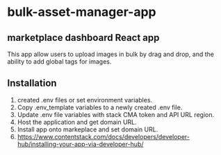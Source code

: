 # bulk-asset-manager-app
## marketplace dashboard React app
This app allow users to upload images in bulk by drag and drop, and the ability to add global tags for images.

## Installation

1. created .env files or set environment variables.
2. Copy .env_template variables to a newly created .env file.
3. Update .env file variables with stack CMA token and API URL region.
4. Host the application and get domain URL.
5. Install app onto markeplace and set domain URL.
6. https://www.contentstack.com/docs/developers/developer-hub/installing-your-app-via-developer-hub/
